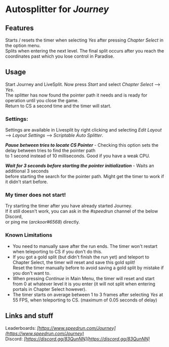 # Autosplitter for *Journey*


## Features
Starts / resets the timer when selecting *Yes* after pressing *Chapter Select* in the option menu. \
Splits when entering the next level. The final split occurs after you reach the coordinates past which you lose control in Paradise.

## Usage
Start Journey and LiveSplit. Now press *Start* and select *Chapter Select* --> *Yes*. \
The splitter has now found the pointer path it needs and is ready for operation until you close the game. \
Return to CS a second time and the timer will start.


### Settings:
Settings are available in Livesplit by right clicking and selecting *Edit Layout* --> *Layout Settings* --> *Scriptable Auto Splitter*.

***Pause between tries to locate CS Pointer*** - Checking this option sets the delay between tries to find the pointer path \
to 1 second instead of 10 milliseconds. Good if you have a weak CPU.

***Wait for 3 seconds before starting the pointer initialization*** - Waits an additional 3 seconds \
before starting the search for the pointer path. Might get the timer to work if it didn't start before.

### My timer does not start!
Try starting the timer after you have already started Journey.\
If it still doesn't work, you can ask in the *#speedrun* channel of the below Discord, \
or ping me (*arckoor#6568*) directly.

### Known Limitations
- You need to manually save after the run ends. The timer won't restart when teleporting to CS if you don't do this. 
- If you got a gold split (but didn't finish the run yet) and teleport to Chapter Select, the timer will reset and save this gold split! \
Reset the timer manually before to avoid saving a gold split by mistake if you don't want to.
- When pressing *Continue* in Main Menu, the timer will reset and start from 0 at whatever level it is you enter (it will not split when entering portals in Chapter Select however).
- The timer starts on average between 1 to 3 frames after selecting *Yes* at 55 FPS, when teleporting to CS. (maximum of 0.05 seconds of delay)

## Links and stuff
Leaderboards: *[https://www.speedrun.com/Journey](https://www.speedrun.com/Journey)* \
Discord: *[https://discord.gg/83QunNN](https://discord.gg/83QunNN)*